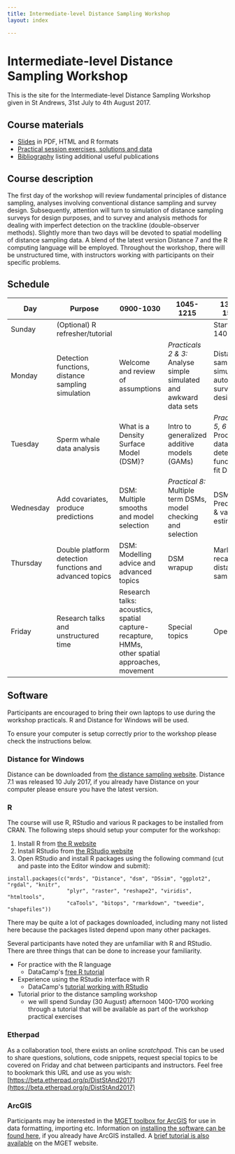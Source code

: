 ```yaml
---
title: Intermediate-level Distance Sampling Workshop
layout: index

---
```


# Intermediate-level Distance Sampling Workshop

This is the site for the Intermediate-level Distance Sampling Workshop given in St Andrews, 31st July to 4th August 2017.

## Course materials

- [Slides](slides.html) in PDF, HTML and R formats
- [Practical session exercises, solutions and data](practicals.html)
- [Bibliography](bibliography.html) listing additional useful publications

## Course description

The first day of the workshop will review fundamental principles of distance sampling, analyses involving conventional distance sampling and survey design. Subsequently, attention will turn to simulation of distance sampling surveys for design purposes, and to survey and analysis methods for dealing with imperfect detection on the trackline (double-observer methods). Slightly more than two days will be devoted to spatial modelling of distance sampling data. A blend of the latest version Distance 7 and the R computing language will be employed. Throughout the workshop, there will be unstructured time, with instructors working with participants on their specific problems.

## Schedule

| Day       | Purpose                                                 | 0900-1030                                               | 1045-1215                                                          | 1345-1515                                                          | 1530-1700                          |
|-----------|---------------------------------------------------------|---------------------------------------------------------|--------------------------------------------------------------------|--------------------------------------------------------------------|------------------------------------|
| Sunday    | (Optional) R refresher/tutorial                          |                                                         |                                                                    | Start 1400                                                         | *Practical 1*         |
| Monday    | Detection functions, distance sampling simulation       | Welcome and review of assumptions                       | *Practicals 2 & 3:* Analyse simple simulated and awkward data sets | Distance sampling simulation: automated survey design              | *Practical 4:* Simulation            |
| Tuesday   | Sperm whale data analysis                               | What is a Density Surface Model (DSM)?                                          | Intro to generalized additive models (GAMs)                        | *Practicals 5, 6 & 7:* Process data, fit detection function, fit DSMs | DSM: Model checking            |
| Wednesday | Add covariates, produce predictions                     | DSM: Multiple smooths and model selection                    | *Practical 8:* Multiple term DSMs, model checking and selection |  DSM: Prediction & variance estimation     |  *Practicals 9 & 10:* DSM: Prediction and variance |
| Thursday  | Double platform detection functions and advanced topics |  DSM: Modelling advice and advanced topics                | DSM wrapup | Mark-recapture distance sampling                                   | *Practical 11:* `mrds`                                                 |
| Friday    | Research talks and unstructured time | Research talks: acoustics, spatial capture-recapture, HMMs, other spatial approaches, movement | Special topics                                                     | Open                                                               | Open                               |



## Software

Participants are encouraged to bring their own laptops to use during the workshop practicals. R and Distance for Windows will be used.

To ensure your computer is setup correctly prior to the workshop please check the instructions below.

### Distance for Windows

Distance can be downloaded from [the distance sampling website](http://distancesampling.org/Distance/). Distance 7.1 was released 10 July 2017, if you already have Distance on your computer please ensure you have the latest version.

### R

The course will use R, RStudio and various R packages to be installed from CRAN. The following steps should setup your computer for the workshop:

1. Install R from [the R website](https://cran.rstudio.com/)
2. Install RStudio from [the RStudio website](http://www.rstudio.com/products/rstudio/download/)
3. Open RStudio and install R packages using the following command (cut and paste into the Editor window and submit):

```{r}
install.packages(c("mrds", "Distance", "dsm", "DSsim", "ggplot2", "rgdal", "knitr",
                   "plyr", "raster", "reshape2", "viridis", "htmltools",
                   "caTools", "bitops", "rmarkdown", "tweedie", "shapefiles"))
```
There may be quite a lot of packages downloaded, including many not listed here because the packages listed depend upon many other packages.

Several participants have noted they are unfamiliar with R and RStudio.  There are three things that can be done to increase your familiarity.

*  For practice with the R language
    - DataCamp's [free R tutorial](https://www.datacamp.com/courses/free-introduction-to-r)
*  Experience using the RStudio interface with R
    - DataCamp's [tutorial working with RStudio](https://www.datacamp.com/courses/working-with-the-rstudio-ide-part-1)
*  Tutorial prior to the distance sampling workshop
    - we will spend Sunday (30 August) afternoon 1400-1700 working through a tutorial that will be available as part of the workshop practical exercises

### Etherpad

As a collaboration tool, there exists an online *scratchpad*. This can be used to share questions, solutions, code snippets, request special topics to be covered on Friday and chat between participants and instructors. Feel free to bookmark this URL and use as you wish: [https://beta.etherpad.org/p/DistStAnd2017](https://beta.etherpad.org/p/DistStAnd2017)

### ArcGIS

Participants may be interested in the [MGET toolbox for ArcGIS](http://mgel2011-kvm.env.duke.edu/mget/) for use in data formatting, importing etc. Information on [installing the software can be found here](http://mgel.env.duke.edu/mget/download/), if you already have ArcGIS installed. A [brief tutorial is also available](http://mgel2011-kvm.env.duke.edu/mget/documentation/arcgis-tutorial/) on the MGET website.


